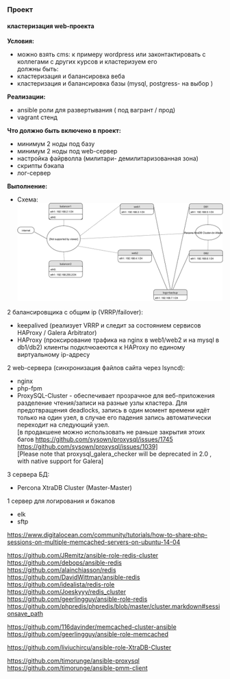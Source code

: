### Проект
#### кластеризация web-проекта

**Условия:**  
- можно взять cms: к примеру wordpress или законтактировать с коллегами с других курсов и кластеризуем его  
должны быть:  
- кластеризация и балансировка веба  
- кластеризация и балансировка базы (mysql, postgress- на выбор )  

**Реализации:**  
- ansible роли для развертывания ( под вагрант / прод)  
- vagrant стенд  

**Что должно быть включено в проект:**  
- минимум 2 ноды под базу  
- минимум 2 ноды под web-сервер  
- настройка файрволла (милитари- демилитаризованная зона)  
- скрипты бэкапа  
- лог-сервер  


**Выполнение:**  

- Схема:
![schema](https://raw.githubusercontent.com/YogSottot/otus_linux_1804/master/5.Project/Networkchart_cluster.svg?sanitize=true)

2 балансировщика с общим ip (VRRP/failover):  
- keepalived (реализует VRRP и следит за состоянием сервисов HAProxy / Galera Arbitrator)  
- HAProxy (проксирование трафика на nginx в web1/web2 и на mysql в db1/db2)  клиенты подклчюаеются к HAProxy по единому виртуальному ip-адресу

2 web-сервера (синхронизация файлов сайта через lsyncd):  
- nginx  
- php-fpm  
- ProxySQL-Cluster - обеспечивает прозрачное для веб-приложения разделение чтения/записи на разные узлы кластера. Для предотвращения deadlocks, запись в один момент времени идёт только на один узел, в случае его падения запись автоматически переходит на следующий узел.  
[в продакшене можно использовать не раньше закрытия этоих багов https://github.com/sysown/proxysql/issues/1745 https://github.com/sysown/proxysql/issues/1039]  
[Please note that proxysql_galera_checker will be deprecated in 2.0 , with native support for Galera]  

3 сервера БД:
- Percona XtraDB Cluster (Master-Master)

1 сервер для логирования и бэкапов
- elk
- sftp


https://www.digitalocean.com/community/tutorials/how-to-share-php-sessions-on-multiple-memcached-servers-on-ubuntu-14-04

https://github.com/JRemitz/ansible-role-redis-cluster
https://github.com/debops/ansible-redis
https://github.com/alainchiasson/redis
https://github.com/DavidWittman/ansible-redis
https://github.com/idealista/redis-role
https://github.com/Joeskyyy/redis_cluster
https://github.com/geerlingguy/ansible-role-redis
https://github.com/phpredis/phpredis/blob/master/cluster.markdown#sessionsave_path

https://github.com/116davinder/memcached-cluster-ansible
https://github.com/geerlingguy/ansible-role-memcached

https://github.com/liviuchircu/ansible-role-XtraDB-Cluster


https://github.com/timorunge/ansible-proxysql
https://github.com/timorunge/ansible-pmm-client
